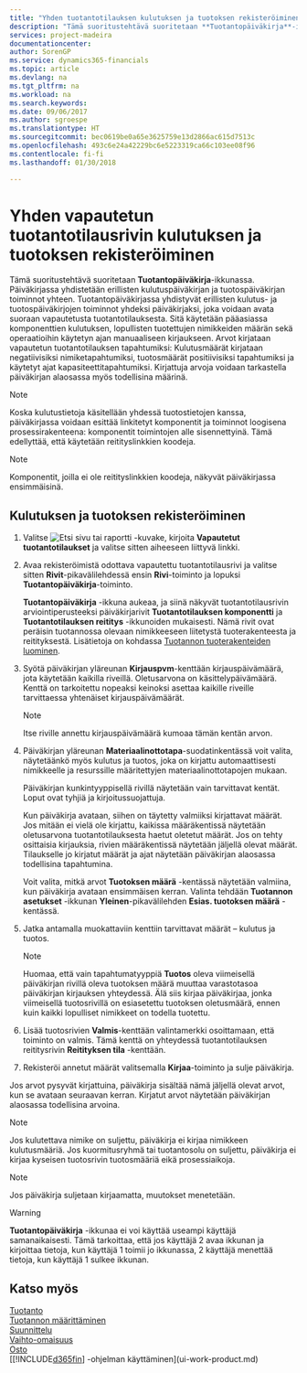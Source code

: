 ```yaml
---
title: "Yhden tuotantotilauksen kulutuksen ja tuotoksen rekisteröiminen | Microsoft Docs"
description: "Tämä suoritustehtävä suoritetaan **Tuotantopäiväkirja**-ikkunassa. Päiväkirjassa yhdistetään erillisten kulutuspäiväkirjan ja tuotospäiväkirjan toiminnot yhteen. Tuotantopäiväkirjassa yhdistyvät erillisten kulutus- ja tuotospäiväkirjojen toiminnot yhdeksi päiväkirjaksi, joka voidaan avata suoraan vapautetusta tuotantotilauksesta. Sitä käytetään pääasiassa komponenttien kulutuksen, lopullisten tuotettujen nimikkeiden määrän sekä operaatioihin käytetyn ajan manuaaliseen kirjaukseen."
services: project-madeira
documentationcenter: 
author: SorenGP
ms.service: dynamics365-financials
ms.topic: article
ms.devlang: na
ms.tgt_pltfrm: na
ms.workload: na
ms.search.keywords: 
ms.date: 09/06/2017
ms.author: sgroespe
ms.translationtype: HT
ms.sourcegitcommit: bec0619be0a65e3625759e13d2866ac615d7513c
ms.openlocfilehash: 493c6e24a42229bc6e5223319ca66c103ee08f96
ms.contentlocale: fi-fi
ms.lasthandoff: 01/30/2018

---
```

# <a name="register-consumption-and-output-for-one-released-production-order-line"></a>Yhden vapautetun tuotantotilausrivin kulutuksen ja tuotoksen rekisteröiminen
Tämä suoritustehtävä suoritetaan **Tuotantopäiväkirja**-ikkunassa. Päiväkirjassa yhdistetään erillisten kulutuspäiväkirjan ja tuotospäiväkirjan toiminnot yhteen. Tuotantopäiväkirjassa yhdistyvät erillisten kulutus- ja tuotospäiväkirjojen toiminnot yhdeksi päiväkirjaksi, joka voidaan avata suoraan vapautetusta tuotantotilauksesta. Sitä käytetään pääasiassa komponenttien kulutuksen, lopullisten tuotettujen nimikkeiden määrän sekä operaatioihin käytetyn ajan manuaaliseen kirjaukseen. Arvot kirjataan vapautetun tuotantotilauksen tapahtumiksi: Kulutusmäärät kirjataan negatiivisiksi nimiketapahtumiksi, tuotosmäärät positiivisiksi tapahtumiksi ja käytetyt ajat kapasiteettitapahtumiksi. Kirjattuja arvoja voidaan tarkastella päiväkirjan alaosassa myös todellisina määrinä.  

> [!NOTE]  
>  Koska kulutustietoja käsitellään yhdessä tuotostietojen kanssa, päiväkirjassa voidaan esittää linkitetyt komponentit ja toiminnot loogisena prosessirakenteena: komponentit toimintojen alle sisennettyinä. Tämä edellyttää, että käytetään reitityslinkkien koodeja.  

> [!NOTE]  
>  Komponentit, joilla ei ole reitityslinkkien koodeja, näkyvät päiväkirjassa ensimmäisinä.  

## <a name="to-register-consumption-and-output"></a>Kulutuksen ja tuotoksen rekisteröiminen  
1.  Valitse ![Etsi sivu tai raportti](media/ui-search/search_small.png "Etsi sivu tai raportti -kuvake") -kuvake, kirjoita **Vapautetut tuotantotilaukset** ja valitse sitten aiheeseen liittyvä linkki.  
2.  Avaa rekisteröimistä odottava vapautettu tuotantotilausrivi ja valitse sitten **Rivit**-pikavälilehdessä ensin **Rivi**-toiminto ja lopuksi **Tuotantopäiväkirja**-toiminto.  

    **Tuotantopäiväkirja** -ikkuna aukeaa, ja siinä näkyvät tuotantotilausrivin arviointiperusteeksi päiväkirjarivit **Tuotantotilauksen komponentti** ja **Tuotantotilauksen reititys** -ikkunoiden mukaisesti. Nämä rivit ovat peräisin tuotannossa olevaan nimikkeeseen liitetystä tuoterakenteesta ja reitityksestä.  Lisätietoja on kohdassa [Tuotannon tuoterakenteiden luominen](production-how-to-create-routings.md).  

3.  Syötä päiväkirjan yläreunan **Kirjauspvm**-kenttään kirjauspäivämäärä, jota käytetään kaikilla riveillä. Oletusarvona on käsittelypäivämäärä. Kenttä on tarkoitettu nopeaksi keinoksi asettaa kaikille riveille tarvittaessa yhtenäiset kirjauspäivämäärät.  

    > [!NOTE]  
    >  Itse riville annettu kirjauspäivämäärä kumoaa tämän kentän arvon.  

4.  Päiväkirjan yläreunan **Materiaalinottotapa**-suodatinkentässä voit valita, näytetäänkö myös kulutus ja tuotos, joka on kirjattu automaattisesti nimikkeelle ja resurssille määritettyjen materiaalinottotapojen mukaan.  

    Päiväkirjan kunkintyyppisellä rivillä näytetään vain tarvittavat kentät. Loput ovat tyhjiä ja kirjoitussuojattuja.  

    Kun päiväkirja avataan, siihen on täytetty valmiiksi kirjattavat määrät. Jos mitään ei vielä ole kirjattu, kaikissa määräkentissä näytetään oletusarvona tuotantotilauksesta haetut oletetut määrät. Jos on tehty osittaisia kirjauksia, rivien määräkentissä näytetään jäljellä olevat määrät. Tilaukselle jo kirjatut määrät ja ajat näytetään päiväkirjan alaosassa todellisina tapahtumina.  

    Voit valita, mitkä arvot **Tuotoksen määrä** -kentässä näytetään valmiina, kun päiväkirja avataan ensimmäisen kerran. Valinta tehdään **Tuotannon asetukset** -ikkunan **Yleinen**-pikavälilehden **Esias. tuotoksen määrä** -kentässä. 

5.  Jatka antamalla muokattaviin kenttiin tarvittavat määrät – kulutus ja tuotos.  

    > [!NOTE]  
    >  Huomaa, että vain tapahtumatyyppiä **Tuotos** oleva viimeisellä päiväkirjan rivillä oleva tuotoksen määrä muuttaa varastotasoa päiväkirjan kirjauksen yhteydessä. Älä siis kirjaa päiväkirjaa, jonka viimeisellä tuotosrivillä on esiasetettu tuotoksen oletusmäärä, ennen kuin kaikki lopulliset nimikkeet on todella tuotettu.  

6.  Lisää tuotosrivien **Valmis**-kenttään valintamerkki osoittamaan, että toiminto on valmis. Tämä kenttä on yhteydessä tuotantotilauksen reititysrivin **Reitityksen tila** -kenttään.  
7.  Rekisteröi annetut määrät valitsemalla **Kirjaa**-toiminto ja sulje päiväkirja.  

Jos arvot pysyvät kirjattuina, päiväkirja sisältää nämä jäljellä olevat arvot, kun se avataan seuraavan kerran. Kirjatut arvot näytetään päiväkirjan alaosassa todellisina arvoina.  

> [!NOTE]  
>   Jos kulutettava nimike on suljettu, päiväkirja ei kirjaa nimikkeen kulutusmääriä. Jos kuormitusryhmä tai tuotantosolu on suljettu, päiväkirja ei kirjaa kyseisen tuotosrivin tuotosmääriä eikä prosessiaikoja.  

> [!NOTE]  
>  Jos päiväkirja suljetaan kirjaamatta, muutokset menetetään.  

> [!WARNING]  
>  **Tuotantopäiväkirja** -ikkunaa ei voi käyttää useampi käyttäjä samanaikaisesti. Tämä tarkoittaa, että jos käyttäjä 2 avaa ikkunan ja kirjoittaa tietoja, kun käyttäjä 1 toimii jo ikkunassa, 2 käyttäjä menettää tietoja, kun käyttäjä 1 sulkee ikkunan.  

## <a name="see-also"></a>Katso myös  
[Tuotanto](production-manage-manufacturing.md)    
[Tuotannon määrittäminen](production-configure-production-processes.md)  
[Suunnittelu](production-planning.md)      
[Vaihto-omaisuus](inventory-manage-inventory.md)  
[Osto](purchasing-manage-purchasing.md)  
[[!INCLUDE[d365fin](includes/d365fin_md.md)] -ohjelman käyttäminen](ui-work-product.md)

